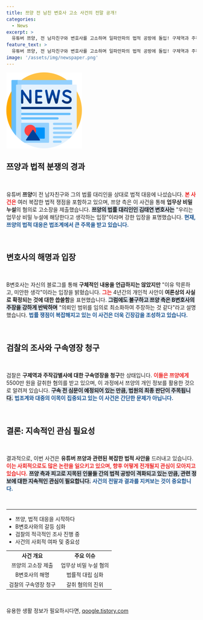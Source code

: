 ```yaml
---
title: 쯔양 전 남친 변호사 고소 사건의 전말 공개!
categories:
  - News
excerpt: >
  유튜버 쯔양, 전 남자친구와 변호사를 고소하며 일파만파의 법적 공방에 돌입! 구제역과 주작감별사, 협박과 갈취 혐의로 구속영장 청구. 사건의 진실은 과연? 클릭하고 더 알아보세요!
feature_text: >
  유튜버 쯔양, 전 남자친구와 변호사를 고소하며 일파만파의 법적 공방에 돌입! 구제역과 주작감별사, 협박과 갈취 혐의로 구속영장 청구. 사건의 진실은 과연? 클릭하고 더 알아보세요!
image: '/assets/img/newspaper.png'
---
```


<p><img src="/assets/img/newspaper.png" alt="kimp 속보" /></p>

<h2 data-ke-size="size26">쯔양과 법적 분쟁의 경과</h2>

<p data-ke-size="size16">&nbsp;</p>

<p>유튜버 <b>쯔양</b>이 전 남자친구와 그의 법률 대리인을 상대로 법적 대응에 나섰습니다. <b><span style="color: #ee2323;">본 사건은</span></b> 여러 복잡한 법적 쟁점을 포함하고 있으며, 쯔양 측은 이 사건을 통해 <b>업무상 비밀 누설</b>의 혐의로 고소장을 제출했습니다. <b><span style="background-color: #21538527;">쯔양의 법률 대리인인 김태연 변호사는</span></b> "우리는 업무상 비밀 누설에 해당한다고 생각하는 입장"이라며 강한 입장을 표명했습니다. <b><span style="color: #1a5490;">현재, 쯔양의 법적 대응은 법조계에서 큰 주목을 받고 있습니다.</span></b></p>

<p data-ke-size="size16">&nbsp;</p>

<h2 data-ke-size="size26">변호사의 해명과 입장</h2>

<p data-ke-size="size16">&nbsp;</p>

<p>B변호사는 자신의 블로그를 통해 <b>구체적인 내용을 언급하지는 않았지만</b> "이유 막론하고, 미안한 생각"이라는 입장을 밝혔습니다. <b><span style="color: #ee2323;">그는</span></b> 4년간의 개인적 사안이 <b>여론상의 사실로 확정되는 것에 대한 씁쓸함</b>을 표현했습니다. <b><span style="background-color: #21538527;">그럼에도 불구하고 쯔양 측은 B변호사의 주장을 강하게 반박하며</span></b> "의뢰인 범위를 임의로 최소화하여 주장하는 것 같다"라고 설명했습니다. <b><span style="color: #1a5490;">법률 쟁점이 복잡해지고 있는 이 사건은 더욱 긴장감을 조성하고 있습니다.</span></b></p>

<p data-ke-size="size16">&nbsp;</p>

<h2 data-ke-size="size26">검찰의 조사와 구속영장 청구</h2>

<p data-ke-size="size16">&nbsp;</p>

<p>검찰은 <b>구제역과 주작감별사에 대한 구속영장을 청구</b>한 상태입니다. <b><span style="color: #ee2323;">이들은 쯔양에게</span></b> 5500만 원을 갈취한 혐의를 받고 있으며, 이 과정에서 쯔양의 개인 정보를 활용한 것으로 알려져 있습니다. <b><span style="background-color: #21538527;">구속 전 심문이 예정되어 있는 만큼, 법원의 최종 판단이 주목됩니다.</span></b> <b><span style="color: #1a5490;">법조계와 대중의 이목이 집중되고 있는 이 사건은 간단한 문제가 아닙니다.</span></b></p>

<p data-ke-size="size16">&nbsp;</p>

<h2 data-ke-size="size26">결론: 지속적인 관심 필요성</h2>

<p data-ke-size="size16">&nbsp;</p>

<p>결과적으로, 이번 사건은 <b>유튜버 쯔양과 관련된 복잡한 법적 사안을</b> 드러내고 있습니다. <b><span style="color: #ee2323;">이는 사회적으로도 많은 논란을 일으키고 있으며, 향후 어떻게 전개될지 관심이 모아지고 있습니다.</span></b> <b><span style="background-color: #21538527;">쯔양 측과 피고로 지목된 인물들 간의 법적 공방이 격화되고 있는 만큼, 관련 정보에 대한 지속적인 관심이 필요합니다.</span></b> <b><span style="color: #1a5490;">사건의 전말과 결과를 지켜보는 것이 중요합니다.</span></b></p>

<p data-ke-size="size16">&nbsp;</p>

<hr>

<ul>
    <li>쯔양, 법적 대응을 시작하다</li>
    <li>B변호사와의 갈등 심화</li>
    <li>검찰의 적극적인 조사 진행 중</li>
    <li>사건의 사회적 여파 및 중요성</li>
</ul>

<table>
    <tr>
        <td style="text-align: center; height: 17px;"><b>사건 개요</b></td>
        <td style="text-align: center; height: 17px;"><b>주요 이슈</b></td>
    </tr>
    <tr>
        <td style="text-align: center; height: 17px;">쯔양의 고소장 제출</td>
        <td style="text-align: center; height: 17px;">업무상 비밀 누설 혐의</td>
    </tr>
    <tr>
        <td style="text-align: center; height: 17px;">B변호사의 해명</td>
        <td style="text-align: center; height: 17px;">법률적 대립 심화</td>
    </tr>
    <tr>
        <td style="text-align: center; height: 17px;">검찰의 구속영장 청구</td>
        <td style="text-align: center; height: 17px;">갈취 혐의의 진위</td>
    </tr>
</table>

<p data-ke-size="size16">&nbsp;</p>
유용한 생활 정보가 필요하시다면, <a href="https://qoogle.tistory.com" rel="dofollow">qoogle.tistory.com</a>


